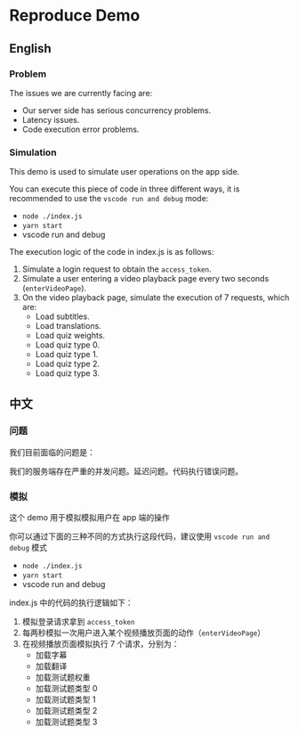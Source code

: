 # Reproduce Demo

## English

### Problem

The issues we are currently facing are:

- Our server side has serious concurrency problems.
- Latency issues.
- Code execution error problems.

### Simulation

This demo is used to simulate user operations on the app side.

You can execute this piece of code in three different ways, it is recommended to use the `vscode run and debug` mode:

- `node ./index.js`
- `yarn start`
- vscode run and debug

The execution logic of the code in index.js is as follows:

1. Simulate a login request to obtain the `access_token`.
2. Simulate a user entering a video playback page every two seconds (`enterVideoPage`).
3. On the video playback page, simulate the execution of 7 requests, which are:
   - Load subtitles.
   - Load translations.
   - Load quiz weights.
   - Load quiz type 0.
   - Load quiz type 1.
   - Load quiz type 2.
   - Load quiz type 3.

## 中文

### 问题

我们目前面临的问题是：

我们的服务端存在严重的并发问题。延迟问题。代码执行错误问题。

### 模拟

这个 demo 用于模拟模拟用户在 app 端的操作

你可以通过下面的三种不同的方式执行这段代码，建议使用 `vscode run and debug` 模式

- `node ./index.js`
- `yarn start`
- vscode run and debug

index.js 中的代码的执行逻辑如下：

1. 模拟登录请求拿到 `access_token`
2. 每两秒模拟一次用户进入某个视频播放页面的动作（`enterVideoPage`）
3. 在视频播放页面模拟执行 7 个请求，分别为：
   - 加载字幕
   - 加载翻译
   - 加载测试题权重
   - 加载测试题类型 0
   - 加载测试题类型 1
   - 加载测试题类型 2
   - 加载测试题类型 3
